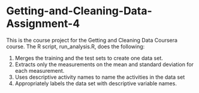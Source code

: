 # Getting-and-Cleaning-Data-Assignment-4

This is the course project for the Getting and Cleaning Data Coursera course. The R script, run_analysis.R, does the following:
1.	Merges the training and the test sets to create one data set.
2.	Extracts only the measurements on the mean and standard deviation for each measurement. 
3.	Uses descriptive activity names to name the activities in the data set
4.	Appropriately labels the data set with descriptive variable names. 
